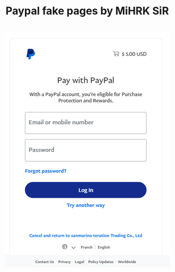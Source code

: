 <h1 align="center"> Paypal fake pages by MiHRK SiR </h1>
<h1 align="center"><img src="Website.png" > </h1>
